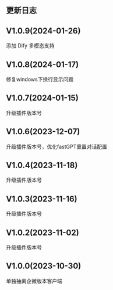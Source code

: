 ## 更新日志
## V1.0.9(2024-01-26)

添加 Dify 多模态支持

## V1.0.8(2024-01-17)

修复windows下换行显示问题

## V1.0.7(2024-01-15)

升级插件版本号

## V1.0.6(2023-12-07)

升级插件版本号，优化fastGPT重置对话配置

## V1.0.4(2023-11-18)

升级插件版本号

## V1.0.3(2023-11-16)

升级插件版本号

## V1.0.2(2023-11-02)

升级插件版本号

## V1.0.0(2023-10-30)

单独抽离企微版本客户端
